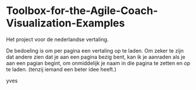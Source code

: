 # Toolbox-for-the-Agile-Coach-Visualization-Examples
Het project voor de nederlandse vertaling.

De bedoeling is om per pagina een vertaling op te laden.
Om zeker te zijn dat andere zien dat je aan een pagina bezig bent, kan ik je aanraden als je aan een pagian begint, om onmiddelijk je naam in die pagina te zetten en op te laden.
(tenzij iemand een beter idee heeft.)

yves



